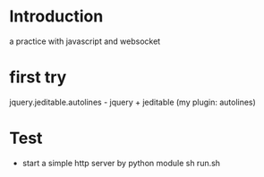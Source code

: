 # Introduction
 a practice with javascript and websocket

# first try
 jquery.jeditable.autolines - jquery + jeditable (my plugin: autolines)

# Test
  - start a simple http server by python module
  sh run.sh

